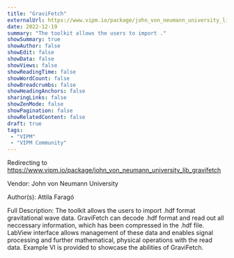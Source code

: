 ```yaml
---
title: "GraviFetch"
externalUrl: https://www.vipm.io/package/john_von_neumann_university_lib_gravifetch
date: 2022-12-19
summary: "The toolkit allows the users to import ."
showSummary: true
showAuthor: false
showEdit: false
showData: false
showViews: false
showReadingTime: false
showWordCount: false
showBreadcrumbs: false
showHeadingAnchors: false
sharingLinks: false
showZenMode: false
showPagination: false
showRelatedContent: false
draft: true
tags:
 - "VIPM"
 - "VIPM Community"
---
```


Redirecting to https://www.vipm.io/package/john_von_neumann_university_lib_gravifetch

Vendor: John von Neumann University

Author(s): Attila Faragó
 
Full Description:
The toolkit allows the users to import .hdf format gravitational wave data. GraviFetch can decode .hdf format and read out all neccessary information, which has been compressed in the .hdf file. LabView interface allows management of these data and enables signal processing and further mathematical, physical operations with the read data. Example VI is provided to showcase the abilities of GraviFetch.